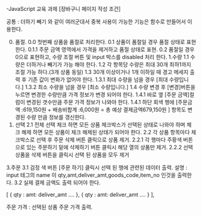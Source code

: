 -JavaScript 교육 과제 [장바구니 페이지 작성 조건]

공통 : 더하기 빼기 와 같이 여러군대서 중복 사용이 가능한 기능은 함수로 만들어서 이용한다.

0. 품절.
   0.0 첫번째 상품을 품절로 처리한다.
   0.1 상품이 품절일 경우 품절 상태로 표현 한다.
   0.1.1 주문 금액 영역에서 가격을 제거하고 품절 상태로 표현.
   0.2 품절일 경우 0으로 표현하고, 수량 조절 버튼 및 input 박스를 disabled 처리 한다. 1.수량
   1.1 수량은 더하거나 빼기가 가능 해야 한다.
   1.2 각 항목당 수량은 최대 30개 최하1까지 조절 가능 하다.(3개 상품 동일)
   1.3 30개 이상이거나 1개 이하일 때 경고 메세지 출력 후 기존 값이 변화가 없어야 한다.
   1.3.1 최대 수량을 넘을 경우 [최대 수량입니다.]
   1.3.2 최소 수량을 넘을 경우 [최소 수량입니다.]
   1.4 수량 변경 후 [변경]버튼을 누르면 변경한 수량만큼 가격 정보가 변경 되어야 한다.
   1.4.1 바로 옆 [주문 금액]컬럼이 변경된 갯수만큼 주문 가격 정보가 나와야 한다.
   1.4.1 하단 회색 행에 [주문금액 :619,150원 + 배송비합계 :6,000원 = 총 예상 결제금액679,150원 ] 항목도 변경된 수량 만큼 정보를 갱신한다.
1. 선택
   2.1 전체 선택 체크 하면 모든 상품 체크박스가 선택된 상태로 나와야 하며 체크 해제 하면 모든 상품이 체크 해제된 상태가 되어야 한다.
   2.2 각 상품 항목마다 체크박스로 선택 후 주문 삭제 버튼 클릭으로 상품 제거.
   2.2.1 각 행마다 주황색 버튼으로 있는 주문하기 밑에 삭제하기 버튼 클릭시 해당 열의 상품만 제거.
   2.2.2 선택 상품을 삭제 버튼을 클릭시 선택 된 상품을 모두 제거

3.주문
3.1 검정 색 버튼 [주문 하기] 클릭시 선택 된 행에 관련된 데이터 출력.
설명 : input 테그의 name 이 qty,amt,deliver_amt,goods_code,item_no 인것을 출력한다.
3.2 실제 결제 금액도 출력 되어야 한다.

[
{
qty :
amt:
deliver_amt
....
},
{
qty :
amt:
deliver_amt
....
}
],

주문 가격 : 선택된 상품 주문 가격 출력.
